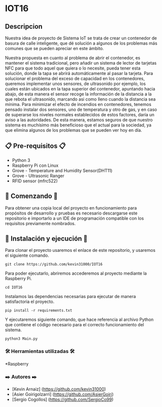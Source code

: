 # IOT16

## Descripcion
Nuestra idea de proyecto de Sistema IoT se trata de crear un contenedor de basura de calle
inteligente, que dé solución a algunos de los problemas más comunes que se pueden
apreciar en este ámbito.

Nuestra propuesta en cuanto al problema de abrir el contenedor, es mantener el sistema
tradicional, pero añadir un sistema de lector de tarjetas NFC para que todo aquel que quiera
o lo necesite, pueda tener esta solución, donde la tapa se abrirá automáticamente al pasar
la tarjeta. Para solucionar el problema del exceso de capacidad en los contenedores,
queremos implementar unos sensores, de ultrasonido por ejemplo, los cuales están
ubicados en la tapa superior del contenedor, apuntando hacia abajo, de esta manera el
sensor recoge la información de la distancia a la que rebota el ultrasonido, marcando asi
como lleno cuando la distancia sea mínima.
Para minimizar el efecto de incendios en contenedores, tenemos pensado instalar dos
sensores, uno de temperatura y otro de gas, y en caso de superarse los niveles normales
establecidos de estos factores, daría un aviso a las autoridades.
De esta manera, estamos seguros de que nuestro sistema es muchísimo más beneficioso
que el actual para la sociedad, ya que elimina algunos de los problemas que se pueden ver
hoy en día.

## 📋 Pre-requisitos 📋
* Python 3
* Raspberry Pi con Linux
* Grove - Temperature and Humidity Sensor(DHT11)
* Grove - Ultrasonic Ranger
* RFID sensor (mfrc522)

## 🚀 Comenzando 🚀
Para obtener una copia local del proyecto en funcionamiento para propósitos de desarrollo y pruebas 
es necesario descargarse este repositorio e importarlo a un IDE de programación compatible con los requisitos previamente nombrados.

## 🔧 Instalación y ejecución 🔧
Para clonar el proyecto usaremos el enlace de este repositorio, y usaremos el siguiente comando.
```
git clone https://github.com/kevin31000/IOT16 
````
Para poder ejecutarlo, abriremos accederemos al proyecto mediante la Raspberry Pi.
```
cd IOT16 
````
Instalamos las dependencias necesarias para ejecutar de manera satisfactoria el proyecto.
```
pip install -r requirements.txt 
````
Y ejecutaremos siguiente comando, que hace referencia al archivo Python que contiene el código necesario para el correcto funcionamiento del sistema.
```
python3 Main.py
````
### 🛠️ Herramientas utilizadas 🛠️
*Raspberry

### ✒️ Autores ✒️

* [Kevin Arnaiz] (https://github.com/kevin31000)
* [Asier Goirigolzarri] (https://github.com/AsierGoiri)
* [Sergio Cogollos] (https://github.com/SergioCo99)
